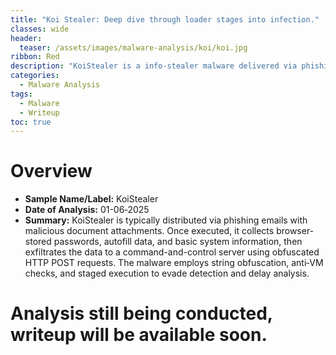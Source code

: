 ```yaml
---
title: "Koi Stealer: Deep dive through loader stages into infection."
classes: wide
header:
  teaser: /assets/images/malware-analysis/koi/koi.jpg
ribbon: Red
description: "KoiStealer is a info-stealer malware delivered via phishing campaigns, designed to exfiltrate browser credentials and system data through lightweight HTTP C2."
categories:
  - Malware Analysis
tags:
  - Malware
  - Writeup
toc: true
---
```


# Overview

- **Sample Name/Label:** KoiStealer
- **Date of Analysis:** 01-06‑2025
- **Summary:** KoiStealer is typically distributed via phishing emails with malicious document attachments. Once executed, it collects browser-stored passwords, autofill data, and basic system information, then exfiltrates the data to a command-and-control server using obfuscated HTTP POST requests. The malware employs string obfuscation, anti‑VM checks, and staged execution to evade detection and delay analysis.

# Analysis still being conducted, writeup will be available soon.